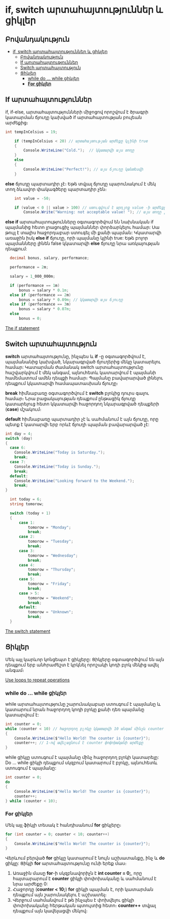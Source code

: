 # if, switch արտահայտություններ և ցիկլեր

## Բովանդակություն

- [if, switch արտահայտություններ և ցիկլեր](#if-switch-արտահայտություններ-և-ցիկլեր)
  - [Բովանդակություն](#բովանդակություն)
  - [If արտահայտություններ](#if-արտահայտություններ)
  - [Switch արտահայտություն](#switch-արտահայտություն)
  - [Ցիկլեր](#ցիկլեր)
    - [while do ... while ցիկլեր](#while-do--while-ցիկլեր)
    - [**For ցիկլեր**](#for-ցիկլեր)

## If արտահայտություններ

if, if-else, արտահայտությունների միջոցով որոշվում է ծրագրի կատարման ճյուղը կախված if արտահայտության բուլեան արժեքից։

```c#
int tempInCelsius = 19;

    if (tempInCelsius < 20) // արտահայտության արժեքը կլինի true
    {
        Console.WriteLine("Cold.");  // կկատարվի այս տողը
    }
    else
    {
        Console.WriteLine("Perfect!"); // այս ճյուղը կանտեսվի
    }

```

**else** ճյուղը պարտադիր չէ։ Եթե տվյալ ճյուղը պարունակում է մեկ տող ձևավոր փակագծերը պարտադիր չեն։

```c#
    int value = -50;

    if (value < 0 || value > 100) // ստուգվում է արդյոք value -ի արժեքը փոքր է 0 կամ մեծ 100-ից։
        Console.Write("Warning: not acceptable value! "); // այս տողը չի կատարվի 

```

**else if** արտահայտությունները օգտագործվում են նախնական if պայմանից հետո լրացուցիչ պայմաններ փորձարկելու համար: Սա թույլ է տալիս հաջորդաբար ստուգել մի քանի պայման: Կկատարվի առաջին իսկ **else if** ճյուղը, որի պայմանը կլինի true: Եթե բոլոր պայմանները լինեն false կկատարվի **else** ճյուղը նրա առկայության դեպքում:

```c#
  decimal bonus, salary, performance;

  performance = 2m;

  salary = 1_000_000m;

  if (performance == 1m)
      bonus = salary * 0.1m;
  else if (performance == 2m)
      bonus = salary * 0.09m; // կկատարվի այս ճյուղը
  else if (performance == 3m)
      bonus = salary * 0.07m;
  else
      bonus = 0;
```

[The if statement](https://learn.microsoft.com/en-us/dotnet/csharp/language-reference/statements/selection-statements#the-if-statement)


## Switch արտահայտություն


**switch** արտահայտությունը, ինչպես և **if** -ը օգտագործվում է, պայմանանից կախված, նկարագրված ճյուղերից մեկը կատարելու համար: Կատարման ժամանակ switch արտահայտությունը հաշվարկվում է մեկ անգամ, այնուհետև կատարվում է պայմանի համեմատում ամեն դեպքի համար։ Պայմանը բավարարված լինելու դեպքում կկատարվի համապատասխան ճյուղը։

**break** հիմնաբառը օգտագործվում է **switch** բլոկից դուրս գալու համար։ Նրա բացակայության դեպքում ընթացիկ ճյուղը կատարելուց հետո կկատարվի հաջորդող նկարագրված դեպքերի (**case**) մշակում։  

**default** հիմնաբառը պարտադիր չէ և սահմանում է այն ճյուղը, որը պետք է կատարվի երբ որևէ ճյուղի պայման բավարարված չէ:


```c#
int day = 4;
switch (day) 
{
  case 6:
    Console.WriteLine("Today is Saturday.");
    break;
  case 7:
    Console.WriteLine("Today is Sunday.");
    break;
  default:
    Console.WriteLine("Looking forward to the Weekend.");
    break;
}

```

```c#
  int today = 6;
  string tomorow;

  switch (today + 1)
  {
      case 1:
          tomorow = "Monday";
          break;
      case 2:
          tomorow = "Tuesday";
          break;
      case 3:
          tomorow = "Wednesday";
          break;
      case 4:
          tomorow = "Thursday";
          break;
      case 5:
          tomorow = "Friday";
          break;
      case > 5:
          tomorow = "Weekend";
          break;
      default:
          tomorow = "Unknown";
          break;
  }

```

[The switch statement](https://learn.microsoft.com/en-us/dotnet/csharp/language-reference/statements/selection-statements#the-switch-statement)

## Ցիկլեր

Մեկ այլ կարևոր կոնցեպտ է ցիկլերը: Ցիկլերը օգտագործվում են այն դեպքում երբ անհրաժեշտ է կրկնել որոշակի կոդի բլոկ
մեկից ավել անգամ։

[Use loops to repeat operations](https://learn.microsoft.com/en-us/dotnet/csharp/tour-of-csharp/tutorials/branches-and-loops#use-loops-to-repeat-operations)

### while do ... while ցիկլեր

while արտահայտությունը շարունակաբար ստուգում է պայմանը և կատարում նրան հաջորդող կոդի բլոկը քանի դեռ պայմանը կատարվում է:

```c#
int counter = 0;
while (counter < 10) // հաջորդող բլոկը կկատարվի 10 անգամ մինչև counter փոփոխականի արժեքը դառնա 10
{
    Console.WriteLine($"Hello World! The counter is {counter}");
    counter++; // 1-ով ավելացնում է counter փոփոխականի արժեքը 
}

```

while ցիկլը ստուգում է պայմանը մինչ հաջորդող բլոկի կատարելը: Do ... while ցիկլի դեպքում սկզբում կատարում է բլոկը, այնուհետև ստուգում է պայմանը:

```c#
int counter = 0;
do
{
    Console.WriteLine($"Hello World! The counter is {counter}");
    counter++;
} while (counter < 10);

```

### **For ցիկլեր**

Մեկ այլ ֆիկլի տեսակ է հանդիսանում **for** ցիկլերը։


```c#
for (int counter = 0; counter < 10; counter++)
{
    Console.WriteLine($"Hello World! The counter is {counter}");
}

```

Վերևում բերված **for** ցիկլը կատարում է նույն աշխատանքը, ինչ և **do** ցիկլը: Ցիկլի **for** արտահայտությունը ունի երեք մաս։

1. Առաջին մասը **for**-ի սկզբնավորիչն է  **int counter = 0;**, որը հայտարարում է **counter** ցիկլի փոփոխականը և սահմանում է նրա արժեքը 0:
2. Հաջորդը (**counter < 10;**) **for** ցիկլի պայման է, որի կատարման դեպքում այն շարունակելու է աշխատել։
3. Վերջում սահմանվում է թե ինչպես է փոխվելու ցիկլի փոփոխականը հերթական պտույտից հետո։ **counter++** տվյալ դեպքում այն կավելացվի մեկով։